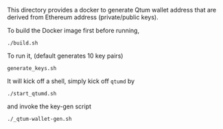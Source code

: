 This directory provides a docker to generate Qtum wallet address
that are derived from Ethereum address (private/public keys).

To build the Docker image first before running,
```
./build.sh
```

To run it, (default generates 10 key pairs)
```
generate_keys.sh
```

It will kick off a shell, simply kick off `qtumd` by 
```
./start_qtumd.sh
```

and invoke the key-gen script
```
./_qtum-wallet-gen.sh
```
